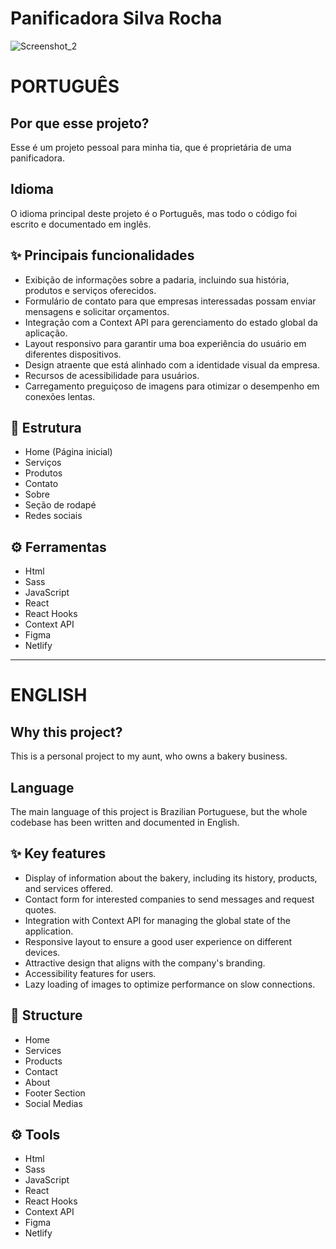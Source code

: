 # Panificadora Silva Rocha

![Screenshot_2](https://github.com/ikarofelix/Panificadora-Silva-Rocha/assets/117465215/0fc8b7f1-d2aa-49bb-ad06-5faaa1f4d328)

# PORTUGUÊS

## Por que esse projeto?
Esse é um projeto pessoal para minha tia, que é proprietária de uma panificadora.

## Idioma
O idioma principal deste projeto é o Português, mas todo o código foi escrito e documentado em inglês.

## ✨ Principais funcionalidades
- Exibição de informações sobre a padaria, incluindo sua história, produtos e serviços oferecidos.
- Formulário de contato para que empresas interessadas possam enviar mensagens e solicitar orçamentos.
- Integração com a Context API para gerenciamento do estado global da aplicação.
- Layout responsivo para garantir uma boa experiência do usuário em diferentes dispositivos.
- Design atraente que está alinhado com a identidade visual da empresa.
- Recursos de acessibilidade para usuários.
- Carregamento preguiçoso de imagens para otimizar o desempenho em conexões lentas.

## 🧱 Estrutura
- Home (Página inicial)
- Serviços
- Produtos
- Contato
- Sobre
- Seção de rodapé
- Redes sociais

## ⚙️ Ferramentas
- Html
- Sass
- JavaScript
- React
- React Hooks
- Context API
- Figma
- Netlify
---
# ENGLISH

## Why this project?
This is a personal project to my aunt, who owns a bakery business.

## Language
The main language of this project is Brazilian Portuguese, but the whole codebase has been written and documented in English.

## ✨ Key features
- Display of information about the bakery, including its history, products, and services offered.
- Contact form for interested companies to send messages and request quotes.
- Integration with Context API for managing the global state of the application.
- Responsive layout to ensure a good user experience on different devices.
- Attractive design that aligns with the company's branding.
- Accessibility features for users.
- Lazy loading of images to optimize performance on slow connections.

## 🧱 Structure
- Home
- Services
- Products
- Contact
- About
- Footer Section
- Social Medias
 
## ⚙️ Tools
- Html
- Sass
- JavaScript	
- React
- React Hooks
- Context API
- Figma
- Netlify
